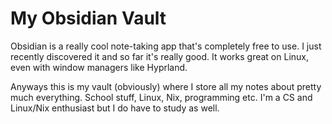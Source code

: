# My Obsidian Vault
Obsidian is a really cool note-taking app that's completely free to use. I just recently discovered it and so far it's really good. It works great on Linux, even with window managers like Hyprland.

Anyways this is my vault (obviously) where I store all my notes about pretty much everything. School stuff, Linux, Nix, programming etc. I'm a CS and Linux/Nix enthusiast but I do have to study as well.